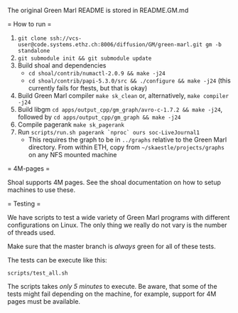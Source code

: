 The original Green Marl README is stored in README.GM.md

= How to run =

1.  `git clone ssh://vcs-user@code.systems.ethz.ch:8006/diffusion/GM/green-marl.git gm -b standalone`
2.  `git submodule init && git submodule update`
3.  Build shoal and dependencies
    - `cd shoal/contrib/numactl-2.0.9 && make -j24`
    - `cd shoal/contrib/papi-5.3.0/src && ./configure && make -j24` (this currently fails for ftests, but that is okay)
4.  Build Green Marl compiler `make sk_clean` or, alternatively, `make compiler -j24`
5.  Build libgm `cd apps/output_cpp/gm_graph/avro-c-1.7.2 && make -j24`, followed by `cd apps/output_cpp/gm_graph && make -j24`
6.  Compile pagerank `make sk_pagerank`
7.  Run ``scripts/run.sh pagerank `nproc` ours soc-LiveJournal1``
    - This requires the  graph to be in `../graphs` relative to the Green Marl directory. From within ETH, copy from `~/skaestle/projects/graphs` on any NFS mounted machine

= 4M-pages =

Shoal supports 4M pages. See the shoal documentation on how to setup
machines to use these.

= Testing =

We have scripts to test a wide variety of Green Marl programs with
different configurations on Linux. The only thing we really do not
vary is the number of threads used.

Make sure that the master branch is *always* green for all of these
tests.

The tests can be execute like this:

```scripts/test_all.sh```

The scripts takes *only 5 minutes* to execute. Be aware, that some of
the tests might fail depending on the machine, for example, support
for 4M pages must be available.
